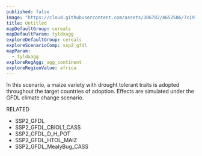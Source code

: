 ```yaml
---
published: false
image: "https://cloud.githubusercontent.com/assets/306782/4652506/7c191516-54a5-11e4-8b51-5e9a8c363c4b.png"
title: Untitled
mapDefaultGroup: cereals
mapDefaultParam: tyldxagg
exploreDefaultGroup: cereals
exploreScenarioComp: ssp2_gfdl
mapParam: 
  - tyldxagg
exploreRegAgg: agg_continent
exploreRegionValue: africa
---
```


In this scenario, a maize variety with drought tolerant traits is adopted throughout the target countries of adoption. Effects are simulated under the GFDL climate change scenario.

RELATED
- SSP2_GFDL
- SSP2_GFDL_CBIOL1_CASS
- SSP2_GFDL_D_H_POT
- SSP2_GFDL_HTOL_MAIZ
- SSP2_GFDL_MealyBug_CASS